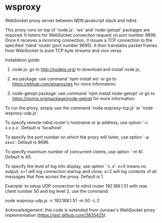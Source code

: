 wsproxy
=======

WebSocket proxy server between NDN javascript stack and ndnd.

This proxy runs on top of 'node.js'. 'ws' and 'node-getopt' packages are required. It listens for WebSocket connection request on port number 9696. Once it receives a incoming connection, it issues a TCP connection to the specified 'ndnd' router (port number 9695). It then translates packet frames from WebSocket to pure TCP byte streams and vice versa.

Installation guide:

1) node.js: go to http://nodejs.org/ to download and install node.js;

2) ws package: use command 'npm install ws' or go to https://github.com/einaros/ws for more information;

3) node-getopt package: use command 'npm install node-getopt' or go to https://npmjs.org/package/node-getopt for more information.


To run the proxy, simply use the command 'node wsproxy-tcp.js' or 'node wsproxy-udp.js'.

To specify remote ndnd router's hostname or ip address, use option '-c x.x.x.x'. Default is 'localhost'.

To specify the port number on which the proxy will listen, use option '-p xxxx'. Default is 9696.

To specify maximum number of concurrent clients, use option '-m N'. Default is 40.

To specify the level of log info display, use option '-L x'. x=0 means no output; x=1 will log connection startup and close; x=2 will log contents of all messages that flow across the proxy. Default is 1.

Example: to setup UDP connection to ndnd router 192.168.1.51 with max client number 50 and log level 2, use the command:

node wsproxy-udp.js -c 192.168.1.51 -m 50 -L 2

Acknowledgement: this code is extended from Junxiao's WebSocket proxy implementation (https://gist.github.com/3835425).